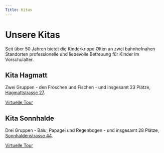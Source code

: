 ```yaml
---
Title: Kitas
---
```

# Unsere Kitas

Seit über 50 Jahren bietet die Kinderkrippe Olten an zwei bahnhofnahen
Standorten professionelle und liebevolle Betreuung für Kinder im
Vorschulalter.

## Kita Hagmatt

Zwei Gruppen - den Fröschen und Fischen -  und insgesamt 23 Plätze,
[Hagmattstrasse 27](https://maps.app.goo.gl/ZPpiqjxXFcYHmb8r8).

[Virtuelle Tour](https://goo.gl/maps/5atGPaUcAEbJ2V8x8)

## Kita Sonnhalde

Drei Gruppen - Balu, Papagei und Regenbogen - und insgesamt 28 Plätze,
[Sonnhaldenstrasse 44](https://maps.app.goo.gl/Uvtr9uzRCQGKUJC6A).

[Virtuelle Tour](https://goo.gl/maps/CASSFFMQiyccfrtz8)
